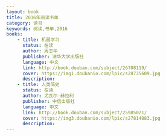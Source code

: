 ```yaml
---
layout: book
title: 2016年阅读书单
category: 读书
keywords: 阅读,书单,2016
books: 
    - title: 机器学习
      status: 在读
      author: 周志华
      publisher: 清华大学出版社
      language: 中文
      link: http://book.douban.com/subject/26708119/          
      cover: https://img1.doubanio.com/lpic/s28735609.jpg
      description: 
    - title: 人类简史
      status: 在读
      author: 尤瓦尔·赫拉利 
      publisher: 中信出版社
      language: 中文
      link: http://book.douban.com/subject/25985021/         
      cover: https://img3.doubanio.com/lpic/s27814883.jpg
      description: 
---
```





     
  
